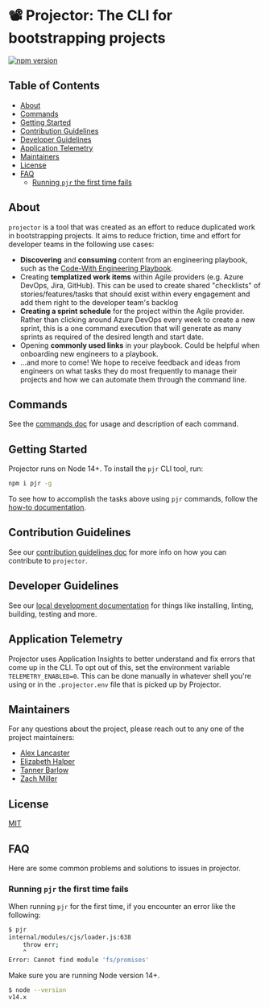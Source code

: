 # 📽 Projector: The CLI for bootstrapping projects <!-- omit in toc -->
<!-- markdown-link-check-disable -->
[![npm version](https://badge.fury.io/js/pjr.svg)](https://badge.fury.io/js/pjr)
<!-- markdown-link-check-enable-->
## Table of Contents <!-- omit in toc -->

- [About](#about)
- [Commands](#commands)
- [Getting Started](#getting-started)
- [Contribution Guidelines](#contribution-guidelines)
- [Developer Guidelines](#developer-guidelines)
- [Application Telemetry](#application-telemetry)
- [Maintainers](#maintainers)
- [License](#license)
- [FAQ](#faq)
  - [Running `pjr` the first time fails](#running-pjr-the-first-time-fails)

## About

`projector` is a tool that was created as an effort to reduce duplicated work in bootstrapping projects.
It aims to reduce friction, time and effort for developer teams in the following use cases:

- **Discovering** and **consuming** content from an engineering playbook, such as the [Code-With Engineering Playbook](https://github.com/Microsoft/code-with-engineering-playbook).
- Creating **templatized work items** within Agile providers (e.g. Azure DevOps, Jira, GitHub).
  This can be used to create shared "checklists" of stories/features/tasks that should exist within every engagement and add them right to the developer team's backlog
- **Creating a sprint schedule** for the project within the Agile provider.
  Rather than clicking around Azure DevOps every week to create a new sprint, this is a one command execution that will generate as many sprints as required of the desired length and start date.
- Opening **commonly used links** in your playbook.
Could be helpful when onboarding new engineers to a playbook.
- ...and more to come! We hope to receive feedback and ideas from engineers on what tasks they do most frequently to manage their projects and how we can automate them through the command line.

## Commands

See the [commands doc](./docs/commands.md) for usage and description of each command.

## Getting Started

Projector runs on Node 14+.
To install the `pjr` CLI tool, run:

```sh
npm i pjr -g
```

To see how to accomplish the tasks above using `pjr` commands, follow the [how-to documentation](./docs/how_to.md).

## Contribution Guidelines

See our [contribution guidelines doc](./CONTRIBUTING.md) for more info on how you can contribute to `projector`.

## Developer Guidelines

See our [local development documentation](./docs/DEVELOPER.md) for things like installing, linting, building, testing and more.

## Application Telemetry

Projector uses Application Insights to better understand and fix errors that come up in the CLI.
To opt out of this, set the environment variable `TELEMETRY_ENABLED=0`.
This can be done manually in whatever shell you're using or in the `.projector.env` file that is picked up by Projector.

## Maintainers

For any questions about the project, please reach out to any one of the project maintainers:

- [Alex Lancaster](mailto:alancast@umich.edu)
- [Elizabeth Halper](mailto:elhalper@microsoft.com)
- [Tanner Barlow](mailto:tanner.barlow12@gmail.com)
- [Zach Miller](mailto:zmmille2@gmail.com)

## License

[MIT](./LICENSE)

## FAQ

Here are some common problems and solutions to issues in projector.

### Running `pjr` the first time fails

When running `pjr` for the first time, if you encounter an error like the following:

```sh
$ pjr
internal/modules/cjs/loader.js:638
    throw err;
    ^
Error: Cannot find module 'fs/promises'
```

Make sure you are running Node version 14+.

```sh
$ node --version
v14.x
```
